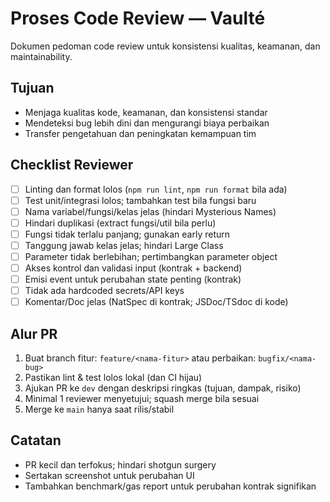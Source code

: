 # Proses Code Review — Vaulté

Dokumen pedoman code review untuk konsistensi kualitas, keamanan, dan maintainability.

## Tujuan

- Menjaga kualitas kode, keamanan, dan konsistensi standar
- Mendeteksi bug lebih dini dan mengurangi biaya perbaikan
- Transfer pengetahuan dan peningkatan kemampuan tim

## Checklist Reviewer

- [ ] Linting dan format lolos (`npm run lint`, `npm run format` bila ada)
- [ ] Test unit/integrasi lolos; tambahkan test bila fungsi baru
- [ ] Nama variabel/fungsi/kelas jelas (hindari Mysterious Names)
- [ ] Hindari duplikasi (extract fungsi/util bila perlu)
- [ ] Fungsi tidak terlalu panjang; gunakan early return
- [ ] Tanggung jawab kelas jelas; hindari Large Class
- [ ] Parameter tidak berlebihan; pertimbangkan parameter object
- [ ] Akses kontrol dan validasi input (kontrak + backend)
- [ ] Emisi event untuk perubahan state penting (kontrak)
- [ ] Tidak ada hardcoded secrets/API keys
- [ ] Komentar/Doc jelas (NatSpec di kontrak; JSDoc/TSdoc di kode)

## Alur PR

1. Buat branch fitur: `feature/<nama-fitur>` atau perbaikan: `bugfix/<nama-bug>`
2. Pastikan lint & test lolos lokal (dan CI hijau)
3. Ajukan PR ke `dev` dengan deskripsi ringkas (tujuan, dampak, risiko)
4. Minimal 1 reviewer menyetujui; squash merge bila sesuai
5. Merge ke `main` hanya saat rilis/stabil

## Catatan

- PR kecil dan terfokus; hindari shotgun surgery
- Sertakan screenshot untuk perubahan UI
- Tambahkan benchmark/gas report untuk perubahan kontrak signifikan